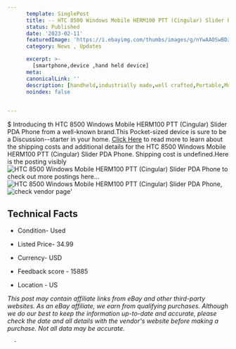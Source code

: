 ```yaml
---
      template: SinglePost
      title: -- HTC 8500 Windows Mobile HERM100 PTT (Cingular) Slider PDA Phone
      status: Published
      date: '2023-02-11'
      featuredImage: 'https://i.ebayimg.com/thumbs/images/g/nYwAAOSwBDJjmkv~/s-l225.jpg'
      category: News , Updates

      excerpt: >-
        [smartphone,device ,hand held device]
      meta:
      canonicalLink: ''
      description: [handheld,industrially made,well crafted,Portable,Mobile,Compact,Convenient,Lightweight,Maneuverable,Man-portable,Miniature,Carriable,Hand-held,Light,Holdable,Transportable,Mobile device,Pocket-sized,On-the-go,Wireless,Cordless,Compact size,Convenient size, smartphone,device ,hand held device]
      noindex: false
      

---
```

$
      Introducing th HTC 8500 Windows Mobile HERM100 PTT (Cingular) Slider PDA Phone from a well-known brand.This Pocket-sized device  is sure to be a Discussion--starter in your home. [Click Here](https://www.ebay.com/itm/144855708426?hash=item21ba12b30a%3Ag%3AnYwAAOSwBDJjmkv%7E&mkevt=1&mkcid=1&mkrid=711-53200-19255-0&campid=%253CePNCampaignId%253E&customid=%253CreferenceId%253E&toolid=10049) to read more to learn about the shipping costs and additional details for the HTC 8500 Windows Mobile HERM100 PTT (Cingular) Slider PDA Phone. Shipping cost is undefined.Here is the posting visibly ![HTC 8500 Windows Mobile HERM100 PTT (Cingular) Slider PDA Phone](https://i.ebayimg.com/thumbs/images/g/nYwAAOSwBDJjmkv~/s-l225.jpg) to check out more postings here... ![HTC 8500 Windows Mobile HERM100 PTT (Cingular) Slider PDA Phone](https://i.ebayimg.com/images/g/nYwAAOSwBDJjmkv~/s-l1600.jpg), ![check vendor page](https://origin-galleryplus.ebayimg.com/ws/web/144855708426_2_0_1/225x225.jpg,https://origin-galleryplus.ebayimg.com/ws/web/144855708426_3_0_1/225x225.jpg,https://origin-galleryplus.ebayimg.com/ws/web/144855708426_4_0_1/225x225.jpg,https://origin-galleryplus.ebayimg.com/ws/web/144855708426_5_0_1/225x225.jpg,https://origin-galleryplus.ebayimg.com/ws/web/144855708426_6_0_1/225x225.jpg)'

      

 ## Technical Facts 



     
      

 - Condition- Used 


      

 - Listed Price- 34.99 


      

 - Currency- USD 


      

 - Feedback score - 15885 


      

 - Location - US 


      
      

 *_This post may contain affiliate links from eBay and other third-party websites. As an eBay affiliate, we earn from qualifying purchases. Although we do our best to keep the information up-to-date and accurate, please check the date and all details with the vendor's website before making a purchase. Not all data may be accurate._*




      -
